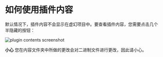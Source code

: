 # 如何使用插件内容

默认情况下，插件内容不会显示在虚幻项目中。要查看插件内容，您需要点击几个半隐藏的按钮：

![plugin contents screenshot](images/plugin_contents.png)

**小心**
您在内容文件夹中所做的更改会对二进制文件进行更改，因此请小心。